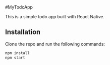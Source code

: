 #MyTodoApp

This is a simple todo app built with React Native. 

## Installation

Clone the repo and run the following commands:

```bash
npm install
npm start
```


